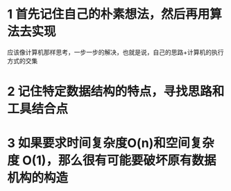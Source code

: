 # 1 首先记住自己的朴素想法，然后再用算法去实现

应该像计算机那样思考，一步一步的解决，也就是说，自己的思路+计算机的执行方式的交集

# 2 记住特定数据结构的特点，寻找思路和工具结合点

# 3 如果要求时间复杂度O(n)和空间复杂度 O(1)，那么很有可能要破坏原有数据机构的构造




